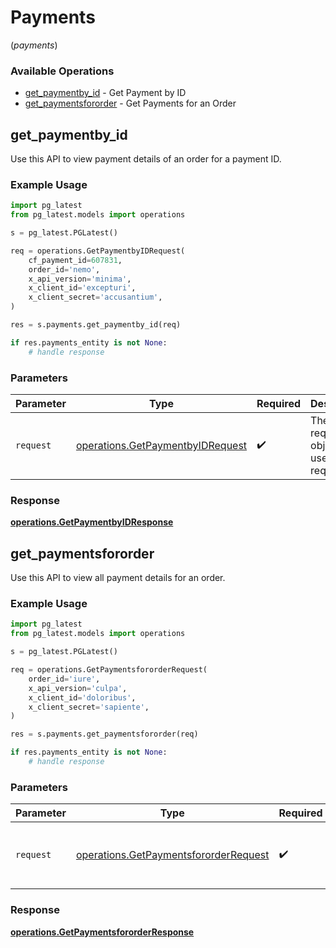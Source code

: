 # Payments
(*payments*)

### Available Operations

* [get_paymentby_id](#get_paymentby_id) - Get Payment by ID
* [get_paymentsfororder](#get_paymentsfororder) - Get Payments for an Order

## get_paymentby_id

Use this API to view payment details of an order for a payment ID.

### Example Usage

```python
import pg_latest
from pg_latest.models import operations

s = pg_latest.PGLatest()

req = operations.GetPaymentbyIDRequest(
    cf_payment_id=607831,
    order_id='nemo',
    x_api_version='minima',
    x_client_id='excepturi',
    x_client_secret='accusantium',
)

res = s.payments.get_paymentby_id(req)

if res.payments_entity is not None:
    # handle response
```

### Parameters

| Parameter                                                                            | Type                                                                                 | Required                                                                             | Description                                                                          |
| ------------------------------------------------------------------------------------ | ------------------------------------------------------------------------------------ | ------------------------------------------------------------------------------------ | ------------------------------------------------------------------------------------ |
| `request`                                                                            | [operations.GetPaymentbyIDRequest](../../models/operations/getpaymentbyidrequest.md) | :heavy_check_mark:                                                                   | The request object to use for the request.                                           |


### Response

**[operations.GetPaymentbyIDResponse](../../models/operations/getpaymentbyidresponse.md)**


## get_paymentsfororder

Use this API to view all payment details for an order.

### Example Usage

```python
import pg_latest
from pg_latest.models import operations

s = pg_latest.PGLatest()

req = operations.GetPaymentsfororderRequest(
    order_id='iure',
    x_api_version='culpa',
    x_client_id='doloribus',
    x_client_secret='sapiente',
)

res = s.payments.get_paymentsfororder(req)

if res.payments_entity is not None:
    # handle response
```

### Parameters

| Parameter                                                                                      | Type                                                                                           | Required                                                                                       | Description                                                                                    |
| ---------------------------------------------------------------------------------------------- | ---------------------------------------------------------------------------------------------- | ---------------------------------------------------------------------------------------------- | ---------------------------------------------------------------------------------------------- |
| `request`                                                                                      | [operations.GetPaymentsfororderRequest](../../models/operations/getpaymentsfororderrequest.md) | :heavy_check_mark:                                                                             | The request object to use for the request.                                                     |


### Response

**[operations.GetPaymentsfororderResponse](../../models/operations/getpaymentsfororderresponse.md)**

